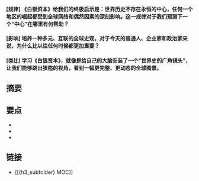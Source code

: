#### [规律] 《白银资本》给我们的终极启示是：世界历史不存在永恒的中心，任何一个地区的崛起都受到全球网络和偶然因素的深刻影响。这一规律对于我们预测下一个“中心”在哪里有何帮助？


#### [影响] 培养一种多元、互联的全球史观，对于今天的普通人、企业家和政治家来说，为什么比以往任何时候都更加重要？


#### [类比] 学习《白银资本》，就像是给自己的大脑安装了一个“世界史的广角镜头”，让我们能够跳出狭隘的视角，看到一幅更完整、更动态的全球图景。


## 摘要


## 要点

- 
- 
- 

## 链接

- [[{h3_subfolder} MOC]]
